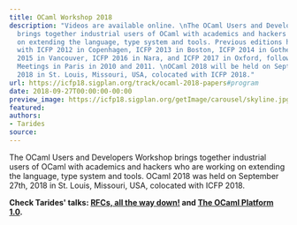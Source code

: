 ```yaml
---
title: OCaml Workshop 2018
description: "Videos are available online. \nThe OCaml Users and Developers Workshop
  brings together industrial users of OCaml with academics and hackers who are working
  on extending the language, type system and tools. Previous editions have been colocated
  with ICFP 2012 in Copenhagen, ICFP 2013 in Boston, ICFP 2014 in Gothenburg, ICFP
  2015 in Vancouver, ICFP 2016 in Nara, and ICFP 2017 in Oxford, following the OCaml
  Meetings in Paris in 2010 and 2011. \nOCaml 2018 will be held on September 27th,
  2018 in St. Louis, Missouri, USA, colocated with ICFP 2018."
url: https://icfp18.sigplan.org/track/ocaml-2018-papers#program
date: 2018-09-27T00:00:00-00:00
preview_image: https://icfp18.sigplan.org/getImage/carousel/skyline.jpg?1488894339000
featured:
authors:
- Tarides
source:
---
```


<p>The OCaml Users and Developers Workshop brings together industrial
users of OCaml with academics and hackers who are working on extending
the language, type system and tools. OCaml 2018 was held on September
27th, 2018 in St. Louis, Missouri, USA, colocated with ICFP 2018.</p>
<p><strong>Check Tarides' talks: <a href="https://docs.google.com/presentation/d/e/2PACX-1vRnRiGeBWC6ctpSge0gTFuxprNTiS2qtNpvax_A8pD6Ob5ySfL9_SlPKCIoLDCbmsYjTAkMFnlUwqSl/pub?start=false&amp;loop=false&amp;delayms=3000&amp;slide=id.p1">RFCs, all the way down!</a> and <a href="https://speakerdeck.com/avsm/the-ocaml-platform-1-dot-0-2018">The OCaml Platform 1.0</a>.
</strong></p>

